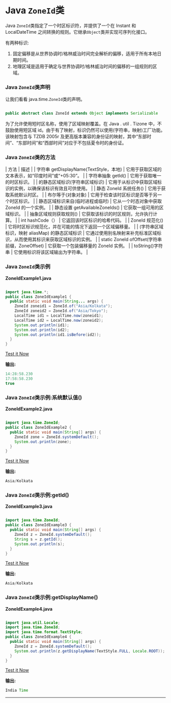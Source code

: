 # Java `ZoneId`类



Java `ZoneId`类指定了一个时区标识符，并提供了一个在 Instant 和 LocalDateTime 之间转换的规则。它继承`Object`类并实现可序列化接口。

有两种标识:

1.  固定偏移是从世界协调时/格林威治时间完全解析的偏移，适用于所有本地日期时间。
2.  地理区域是适用于确定与世界协调时/格林威治时间的偏移的一组规则的区域。

### Java `ZoneId`类声明

让我们看看 java.time.`ZoneId`类的声明。

```java

public abstract class ZoneId extends Object implements Serializable

```

为了允许使用短时区名称，使用了区域映射覆盖。在 Java . util . Tizone 中，不鼓励使用短区域 id。由于有了映射，标识仍然可以使用(字符串，映射)工厂功能。该映射包含与 TZDB 2005r 及更高版本兼容的身份证的映射，其中“东部时间”、“东部时间”和“西部时间”对应于不包括夏令时的身份证。

### Java `ZoneId`类的方法

| 方法 | 描述 |
| 字符串 getDisplayName(TextStyle，本地) | 它用于获取区域的文本表示，如“印度时间”或“+05:30”。 |
| 字符串抽象 getId() | 它用于获取唯一的时区标识。 |
| 的静态区域标识(字符串区域标识) | 它用于从标识中获取区域标识的实例，以确保该标识有效且可供使用。 |
| 静态 ZoneId 系统任务() | 它用于获取系统默认时区。 |
| 布尔等于(对象对象) | 它用于检查该时区标识是否等于另一个时区标识。 |
| 静态区域标识来自(临时进程或临时) | 它从一个时态对象中获取 ZoneId 的一个实例。 |
| 静态设置 <string>getAvailableZoneIds()</string> | 它获取一组可用的区域标识。 |
| 抽象区域规则获取规则() | 它获取该标识的时区规则，允许执行计算。 |
| int hashCode（） | 它返回该时区标识的哈希代码。 |
| ZoneId 规范化() | 它将时区标识规范化，并在可能的情况下返回一个区域偏移量。 |
| (字符串区域标识，映射 <string>aliasMap)</string> 的静态区域标识 | 它通过使用别名映射来补充标准区域标识，从而使用其标识来获取区域标识的实例。 |
| static ZoneId ofOffset(字符串前缀，ZoneOffset) | 它获取一个包装偏移量的 ZoneId 实例。 |
| toString()字符串 | 它使用标识将该区域输出为字符串。 |

### Java `ZoneId`类示例

**ZoneIdExample1.java**

```java

import java.time.*;
public class ZoneIdExample1 {
  public static void main(String... args) {
    ZoneId zoneid1 = ZoneId.of("Asia/Kolkata");
    ZoneId zoneid2 = ZoneId.of("Asia/Tokyo");
    LocalTime id1 = LocalTime.now(zoneid1);
    LocalTime id2 = LocalTime.now(zoneid2);
    System.out.println(id1);
    System.out.println(id2);
    System.out.println(id1.isBefore(id2));  
  }
}

```

[Test it Now](https://compiler.javatpoint.com/opr/test.jsp?filename=ZoneIdExample1)

**输出:**

```java
14:28:58.230
17:58:58.230
true

```

### Java `ZoneId`类示例:系统默认值()

**ZoneIdExample2.java**

```java

import java.time.ZoneId;
public class ZoneIdExample2 {
  public static void main(String[] args) {
    ZoneId zone = ZoneId.systemDefault();   
    System.out.println(zone);
  } 	
}

```

[Test it Now](https://compiler.javatpoint.com/opr/test.jsp?filename=ZoneIdExample2)

**输出:**

```java
Asia/Kolkata

```

### Java `ZoneId`类示例:getId()

**ZoneIdExample3.java**

```java

import java.time.ZoneId;
public class ZoneIdExample3 {
  public static void main(String[] args) {
    ZoneId z = ZoneId.systemDefault();
    String s = z.getId();
    System.out.println(s);
  } 
}

```

[Test it Now](https://compiler.javatpoint.com/opr/test.jsp?filename=ZoneIdExample3)

**输出:**

```java
Asia/Kolkata

```

### Java `ZoneId`类示例:getDisplayName()

**ZoneIdExample4.java**

```java

import java.util.Locale;
import java.time.ZoneId;
import java.time.format.TextStyle;
public class ZoneIdExample4 {
  public static void main(String[] args) {
    ZoneId z = ZoneId.systemDefault();
    System.out.println(z.getDisplayName(TextStyle.FULL, Locale.ROOT));
  } 
}

```

[Test it Now](https://compiler.javatpoint.com/opr/test.jsp?filename=ZoneIdExample4)

**输出:**

```java
India Time

```

* * *